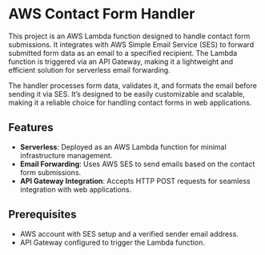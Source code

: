 # AWS Contact Form Handler

This project is an AWS Lambda function designed to handle contact form submissions. It integrates with AWS Simple Email Service (SES) to forward submitted form data as an email to a specified recipient. The Lambda function is triggered via an API Gateway, making it a lightweight and efficient solution for serverless email forwarding.

The handler processes form data, validates it, and formats the email before sending it via SES. It’s designed to be easily customizable and scalable, making it a reliable choice for handling contact forms in web applications.

## Features

- **Serverless**: Deployed as an AWS Lambda function for minimal infrastructure management.
- **Email Forwarding**: Uses AWS SES to send emails based on the contact form submissions.
- **API Gateway Integration**: Accepts HTTP POST requests for seamless integration with web applications.

## Prerequisites

- AWS account with SES setup and a verified sender email address.
- API Gateway configured to trigger the Lambda function.
